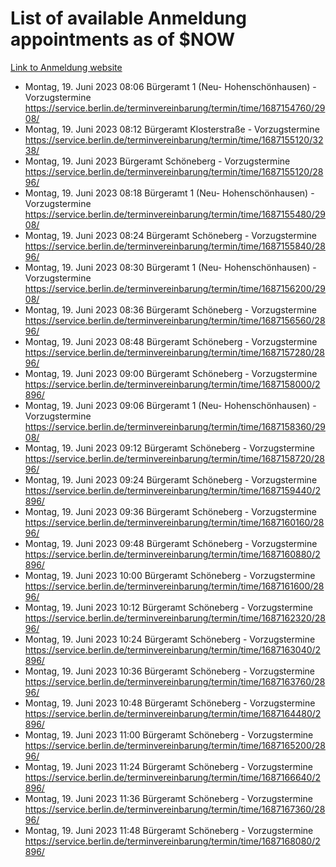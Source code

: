 # List of available Anmeldung appointments as of $NOW
[Link to Anmeldung website](https://service.berlin.de/terminvereinbarung/termin/tag.php?termin=1&anliegen[]=120686&dienstleisterlist=122210,122217,327316,122219,327312,122227,327314,122231,327346,122243,327348,122254,122252,329742,122260,329745,122262,329748,122271,327278,122273,327274,122277,327276,330436,122280,327294,122282,327290,122284,327292,122291,327270,122285,327266,122286,327264,122296,327268,150230,329760,122297,327286,122294,327284,122312,329763,122314,329775,122304,327330,122311,327334,122309,327332,317869,122281,327352,122279,329772,122283,122276,327324,122274,327326,122267,329766,122246,327318,122251,327320,122257,327322,122208,327298,122226,327300&herkunft=http%3A%2F%2Fservice.berlin.de%2Fdienstleistung%2F120686%2F)
- Montag, 19. Juni 2023 08:06 Bürgeramt 1 (Neu- Hohenschönhausen) - Vorzugstermine https://service.berlin.de/terminvereinbarung/termin/time/1687154760/2908/
- Montag, 19. Juni 2023 08:12 Bürgeramt Klosterstraße - Vorzugstermine https://service.berlin.de/terminvereinbarung/termin/time/1687155120/3238/
- Montag, 19. Juni 2023  Bürgeramt Schöneberg - Vorzugstermine https://service.berlin.de/terminvereinbarung/termin/time/1687155120/2896/
- Montag, 19. Juni 2023 08:18 Bürgeramt 1 (Neu- Hohenschönhausen) - Vorzugstermine https://service.berlin.de/terminvereinbarung/termin/time/1687155480/2908/
- Montag, 19. Juni 2023 08:24 Bürgeramt Schöneberg - Vorzugstermine https://service.berlin.de/terminvereinbarung/termin/time/1687155840/2896/
- Montag, 19. Juni 2023 08:30 Bürgeramt 1 (Neu- Hohenschönhausen) - Vorzugstermine https://service.berlin.de/terminvereinbarung/termin/time/1687156200/2908/
- Montag, 19. Juni 2023 08:36 Bürgeramt Schöneberg - Vorzugstermine https://service.berlin.de/terminvereinbarung/termin/time/1687156560/2896/
- Montag, 19. Juni 2023 08:48 Bürgeramt Schöneberg - Vorzugstermine https://service.berlin.de/terminvereinbarung/termin/time/1687157280/2896/
- Montag, 19. Juni 2023 09:00 Bürgeramt Schöneberg - Vorzugstermine https://service.berlin.de/terminvereinbarung/termin/time/1687158000/2896/
- Montag, 19. Juni 2023 09:06 Bürgeramt 1 (Neu- Hohenschönhausen) - Vorzugstermine https://service.berlin.de/terminvereinbarung/termin/time/1687158360/2908/
- Montag, 19. Juni 2023 09:12 Bürgeramt Schöneberg - Vorzugstermine https://service.berlin.de/terminvereinbarung/termin/time/1687158720/2896/
- Montag, 19. Juni 2023 09:24 Bürgeramt Schöneberg - Vorzugstermine https://service.berlin.de/terminvereinbarung/termin/time/1687159440/2896/
- Montag, 19. Juni 2023 09:36 Bürgeramt Schöneberg - Vorzugstermine https://service.berlin.de/terminvereinbarung/termin/time/1687160160/2896/
- Montag, 19. Juni 2023 09:48 Bürgeramt Schöneberg - Vorzugstermine https://service.berlin.de/terminvereinbarung/termin/time/1687160880/2896/
- Montag, 19. Juni 2023 10:00 Bürgeramt Schöneberg - Vorzugstermine https://service.berlin.de/terminvereinbarung/termin/time/1687161600/2896/
- Montag, 19. Juni 2023 10:12 Bürgeramt Schöneberg - Vorzugstermine https://service.berlin.de/terminvereinbarung/termin/time/1687162320/2896/
- Montag, 19. Juni 2023 10:24 Bürgeramt Schöneberg - Vorzugstermine https://service.berlin.de/terminvereinbarung/termin/time/1687163040/2896/
- Montag, 19. Juni 2023 10:36 Bürgeramt Schöneberg - Vorzugstermine https://service.berlin.de/terminvereinbarung/termin/time/1687163760/2896/
- Montag, 19. Juni 2023 10:48 Bürgeramt Schöneberg - Vorzugstermine https://service.berlin.de/terminvereinbarung/termin/time/1687164480/2896/
- Montag, 19. Juni 2023 11:00 Bürgeramt Schöneberg - Vorzugstermine https://service.berlin.de/terminvereinbarung/termin/time/1687165200/2896/
- Montag, 19. Juni 2023 11:24 Bürgeramt Schöneberg - Vorzugstermine https://service.berlin.de/terminvereinbarung/termin/time/1687166640/2896/
- Montag, 19. Juni 2023 11:36 Bürgeramt Schöneberg - Vorzugstermine https://service.berlin.de/terminvereinbarung/termin/time/1687167360/2896/
- Montag, 19. Juni 2023 11:48 Bürgeramt Schöneberg - Vorzugstermine https://service.berlin.de/terminvereinbarung/termin/time/1687168080/2896/
